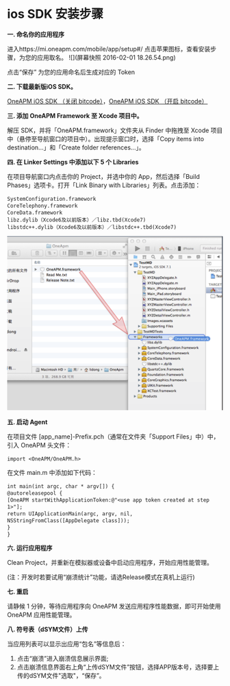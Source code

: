 # ios SDK 安装步骤

**一. 命名你的应用程序**

进入https://mi.oneapm.com/mobile/app/setup#/
点击苹果图标，查看安装步骤，为您的应用取名。
![](屏幕快照 2016-02-01 18.26.54.png)

点击“保存”
为您的应用命名后生成对应的 Token

**二. 下载最新版iOS SDK。**

[OneAPM iOS SDK （关闭 bitcode）](https://download.oneapm.com/ios_agent/iOS_SDK_latest_Xcode6.zip)，[OneAPM iOS SDK （开启 bitcode）](https://download.oneapm.com/ios_agent/iOS_SDK_latest_Xcode7.zip)



**三. 添加 OneAPM Framework 至 Xcode 项目中。**

解压 SDK，并将「OneAPM.framework」文件夹从 Finder 中拖拽至 Xcode 项目中（悬停至导航窗口的项目中）。出现提示窗口时，选择「Copy items into destination...」和「Create folder references...」。

**四. 在 Linker Settings 中添加以下 5 个 Libraries**

在项目导航窗口内点击你的 Project，并选中你的 App，然后选择「Build Phases」选项卡。打开「Link Binary with Libraries」列表。点击添加：
```
SystemConfiguration.framework
CoreTelephony.framework
CoreData.framework
libz.dylib（Xcode6及以前版本）／libz.tbd(Xcode7)
libstdc++.dylib（Xcode6及以前版本）／libstdc++.tbd(Xcode7)
```
![![](two.png)](one1.png)

**五. 启动 Agent**

在项目文件 [app_name]-Prefix.pch（通常在文件夹「Support Files」中）中，引入 OneAPM 头文件：
```
import <OneAPM/OneAPM.h>
```
在文件 main.m 中添加如下代码：
```
int main(int argc, char * argv[]) {
@autoreleasepool {
[OneAPM startWithApplicationToken:@"<use app token created at step 1>"];
return UIApplicationMain(argc, argv, nil, NSStringFromClass([AppDelegate class]));
}
}
```
**六. 运行应用程序**

Clean Project，并重新在模拟器或设备中启动应用程序，开始应用性能管理。

(注：开发时若要试用“崩溃统计”功能，请选Release模式在真机上运行)

**七. 重启**

请静候 1 分钟，等待应用程序向 OneAPM 发送应用程序性能数据，即可开始使用 OneAPM 应用性能管理。

**八. 符号表（dSYM文件）上传**

当应用列表可以显示出应用“包名”等信息后：

1. 点击“崩溃”进入崩溃信息展示界面;
2. 点击崩溃信息界面右上角“上传dSYM文件”按钮，选择APP版本号，选择要上传的dSYM文件"选取"，“保存”。

